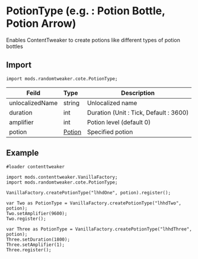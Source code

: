 # PotionType (e.g. : Potion Bottle, Potion Arrow)

Enables ContentTweaker to create potions like different types of potion bottles

## Import

```zenscript
import mods.randomtweaker.cote.PotionType;
```

| Feild | Type| Description |
| ---- | :----- | ---- |
| unlocalizedName | string | Unlocalized name |
| duration | int | Duration (Unit : Tick, Default : 3600) |
| amplifier | int | Potion level (default 0) |
| potion | [Potion](https://github.com/ikexing-cn/RandomTweaker/blob/1.12/wiki/en_us/modSupport/ContentTweaker/Potion/Potion.md) | Specified potion |

## Example

```zenscript
#loader contenttweaker

import mods.contenttweaker.VanillaFactory;
import mods.randomtweaker.cote.PotionType;

VanillaFactory.createPotionType("lhhdOne", potion).register();

var Two as PotionType = VanillaFactory.createPotionType("lhhdTwo", potion);
Two.setAmplifier(9600);
Two.register();

var Three as PotionType = VanillaFactory.createPotionType("lhhdThree", potion);
Three.setDuration(1800);
Three.setAmplifier(1);
Three.register();
```
